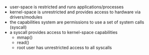 * user-space is restricted and runs applications/processes
* kernel-space is unrestricted and provides access to hardware via drivers/modules
* the capabilities system are permissions to use a set of system calls (syscall)
* a syscall provides access to kernel-space capabilities
	* mmap()
	* read()
	* root user has unrestricted access to all syscalls